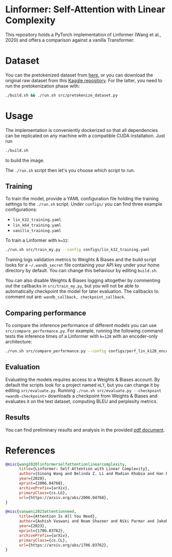 # Linformer: Self-Attention with Linear Complexity 
This repository holds a PyTorch implementation of Linformer (Wang et al., 2020) and offers a comparison against a vanilla Transformer.

# Dataset
You can the pretokenized dataset from [here](https://huggingface.co/datasets/crybot/WMT14-en-de-tokenized), or you can download the original raw dataset from 
this [Kaggle repository](https://www.kaggle.com/datasets/mohamedlotfy50/wmt-2014-english-german?select=wmt14_translate_de-en_train.csv). For the latter, you need to run the pretokenization phase with:

```bash
./build.sh && ./run.sh src/pretokenize_dataset.py
```

# Usage
The implementation is conveniently dockerized so that all dependencies can be replicated on any machine with a compatible CUDA installation.
Just run
```bash
./build.sh
```
to build the image.

The `./run.sh` script then let's you choose which script to run.

## Training
To train the model, provide a YAML configuration file holding the training settings to the `./run.sh` script. Under `configs/` you can find three example configurations:
- `lin_k32_training.yaml`
- `lin_k64_training.yaml`
- `vanilla_training.yaml`

To train a Linformer with `k=32`:
```bash
./run.sh src/train_my.py --config configs/lin_k32_training.yaml
```

Training logs validation metrics to Weights & Biases and the build script looks for a `~/.wandb_secret` file containing your API key under your home directory by default. You can change this behaviour by editing `build.sh`.

You can also disable Weights & Biases logging altogether by commenting out the callbacks in `src/train_my.py`, but you will not be able to automatically checkpoint the model for later evaluation.
The callbacks to comment out are: `wandb_callback, checkpoint_callback`.

## Comparing performance
To compare the inference performance of different models you can use `src/compare_performance.py`. For example, running the following command tests the inference times of a Linformer with `k=128` with an encoder-only architecture:
```bash
./run.sh src/compare_performance.py --config configs/perf_lin_k128_encoder_only.yaml
```

## Evaluation
Evaluating the models requires access to a Weights & Biases account. By default the scripts look for a project named `HLT`, but you can change it by editing `src/evaluate.py`.
Running `./run.sh src/evaluate.py --checkpoint <wandb-checkpoint>` downloads a checkpoint from Weights & Biases and evaluates it on the test dataset, computing BLEU and perplexity metrics.

## Results
You can find preliminary results and analysis in the provided [pdf document](https://github.com/crybot/linformer/blob/main/typst/main.pdf).

# References
```bibtex
@misc{wang2020linformerselfattentionlinearcomplexity,
      title={Linformer: Self-Attention with Linear Complexity}, 
      author={Sinong Wang and Belinda Z. Li and Madian Khabsa and Han Fang and Hao Ma},
      year={2020},
      eprint={2006.04768},
      archivePrefix={arXiv},
      primaryClass={cs.LG},
      url={https://arxiv.org/abs/2006.04768}, 
}

@misc{vaswani2023attentionneed,
      title={Attention Is All You Need}, 
      author={Ashish Vaswani and Noam Shazeer and Niki Parmar and Jakob Uszkoreit and Llion Jones and Aidan N. Gomez and Lukasz Kaiser and Illia Polosukhin},
      year={2023},
      eprint={1706.03762},
      archivePrefix={arXiv},
      primaryClass={cs.CL},
      url={https://arxiv.org/abs/1706.03762}, 
}
```
